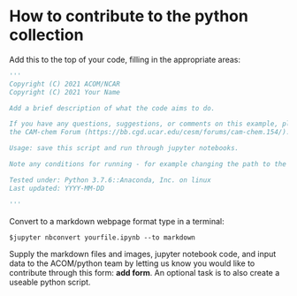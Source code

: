 # How to contribute to the python collection

Add this to the top of your code, filling in the appropriate areas:


```python
'''
Copyright (C) 2021 ACOM/NCAR
Copyright (C) 2021 Your Name

Add a brief description of what the code aims to do.

If you have any questions, suggestions, or comments on this example, please use
the CAM-chem Forum (https://bb.cgd.ucar.edu/cesm/forums/cam-chem.154/).

Usage: save this script and run through jupyter notebooks.

Note any conditions for running - for example changing the path to the data file.

Tested under: Python 3.7.6::Anaconda, Inc. on linux
Last updated: YYYY-MM-DD

'''
```

Convert to a markdown webpage format type in a terminal:

    $jupyter nbconvert yourfile.ipynb --to markdown

Supply the markdown files and images, jupyter notebook code, and input data to the ACOM/python team by letting us know you would like to contribute through this form: **add form**. An optional task is to also create a useable python script.
